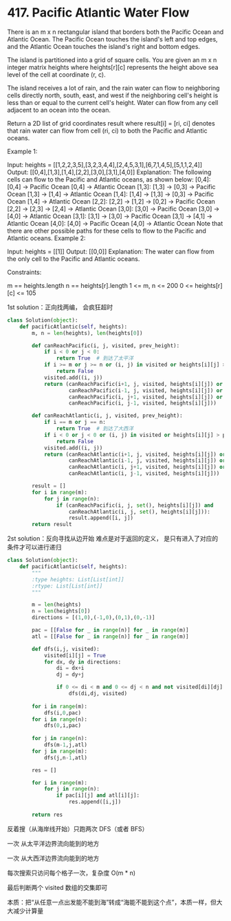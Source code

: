 # 417. Pacific Atlantic Water Flow

There is an m x n rectangular island that borders both the Pacific Ocean and Atlantic Ocean. The Pacific Ocean touches the island's left and top edges, and the Atlantic Ocean touches the island's right and bottom edges.

The island is partitioned into a grid of square cells. You are given an m x n integer matrix heights where heights[r][c] represents the height above sea level of the cell at coordinate (r, c).

The island receives a lot of rain, and the rain water can flow to neighboring cells directly north, south, east, and west if the neighboring cell's height is less than or equal to the current cell's height. Water can flow from any cell adjacent to an ocean into the ocean.

Return a 2D list of grid coordinates result where result[i] = [ri, ci] denotes that rain water can flow from cell (ri, ci) to both the Pacific and Atlantic oceans.

 

Example 1:


Input: heights = [[1,2,2,3,5],[3,2,3,4,4],[2,4,5,3,1],[6,7,1,4,5],[5,1,1,2,4]]
Output: [[0,4],[1,3],[1,4],[2,2],[3,0],[3,1],[4,0]]
Explanation: The following cells can flow to the Pacific and Atlantic oceans, as shown below:
[0,4]: [0,4] -> Pacific Ocean 
       [0,4] -> Atlantic Ocean
[1,3]: [1,3] -> [0,3] -> Pacific Ocean 
       [1,3] -> [1,4] -> Atlantic Ocean
[1,4]: [1,4] -> [1,3] -> [0,3] -> Pacific Ocean 
       [1,4] -> Atlantic Ocean
[2,2]: [2,2] -> [1,2] -> [0,2] -> Pacific Ocean 
       [2,2] -> [2,3] -> [2,4] -> Atlantic Ocean
[3,0]: [3,0] -> Pacific Ocean 
       [3,0] -> [4,0] -> Atlantic Ocean
[3,1]: [3,1] -> [3,0] -> Pacific Ocean 
       [3,1] -> [4,1] -> Atlantic Ocean
[4,0]: [4,0] -> Pacific Ocean 
       [4,0] -> Atlantic Ocean
Note that there are other possible paths for these cells to flow to the Pacific and Atlantic oceans.
Example 2:

Input: heights = [[1]]
Output: [[0,0]]
Explanation: The water can flow from the only cell to the Pacific and Atlantic oceans.
 

Constraints:

m == heights.length
n == heights[r].length
1 <= m, n <= 200
0 <= heights[r][c] <= 105


1st solution：正向找两编， 会疯狂超时
```python
class Solution(object):
    def pacificAtlantic(self, heights):
        m, n = len(heights), len(heights[0])

        def canReachPacific(i, j, visited, prev_height):
            if i < 0 or j < 0:
                return True  # 到达了太平洋
            if i >= m or j >= n or (i, j) in visited or heights[i][j] > prev_height:
                return False
            visited.add((i, j))
            return (canReachPacific(i+1, j, visited, heights[i][j]) or
                    canReachPacific(i-1, j, visited, heights[i][j]) or
                    canReachPacific(i, j+1, visited, heights[i][j]) or
                    canReachPacific(i, j-1, visited, heights[i][j]))

        def canReachAtlantic(i, j, visited, prev_height):
            if i == m or j == n:
                return True  # 到达了大西洋
            if i < 0 or j < 0 or (i, j) in visited or heights[i][j] > prev_height:
                return False
            visited.add((i, j))
            return (canReachAtlantic(i+1, j, visited, heights[i][j]) or
                    canReachAtlantic(i-1, j, visited, heights[i][j]) or
                    canReachAtlantic(i, j+1, visited, heights[i][j]) or
                    canReachAtlantic(i, j-1, visited, heights[i][j]))

        result = []
        for i in range(m):
            for j in range(n):
                if (canReachPacific(i, j, set(), heights[i][j]) and
                    canReachAtlantic(i, j, set(), heights[i][j])):
                    result.append([i, j])
        return result
```

2st solution：反向寻找从边开始
难点是对于返回的定义， 是只有进入了对应的条件才可以进行递归

```python
class Solution(object):
    def pacificAtlantic(self, heights):
        """
        :type heights: List[List[int]]
        :rtype: List[List[int]]
        """

        m = len(heights)
        n = len(heights[0])
        directions = [(1,0),(-1,0),(0,1),(0,-1)]

        pac = [[False for _ in range(n)] for _ in range(m)]
        atl = [[False for _ in range(n)] for _ in range(m)]

        def dfs(i,j, visited):
            visited[i][j] = True
            for dx, dy in directions:
                di = dx+i
                dj = dy+j

                if 0 <= di < m and 0 <= dj < n and not visited[di][dj] and heights[di][dj] >= heights[i][j]:
                    dfs(di,dj, visited)
        
        for i in range(m):
            dfs(i,0,pac)
        for i in range(n):
            dfs(0,i,pac)
        
        for j in range(n):
            dfs(m-1,j,atl)
        for j in range(m):
            dfs(j,n-1,atl)

        res = []

        for i in range(m):
            for j in range(n):
                if pac[i][j] and atl[i][j]:
                    res.append([i,j])
        
        return res

```

反着搜（从海岸线开始）只跑两次 DFS（或者 BFS）

一次 从太平洋边界流向能到的地方

一次 从大西洋边界流向能到的地方

每次搜索只访问每个格子一次，复杂度 O(m * n)

最后判断两个 visited 数组的交集即可

本质：把“从任意一点出发能不能到海”转成“海能不能到这个点”，本质一样，但大大减少计算量
